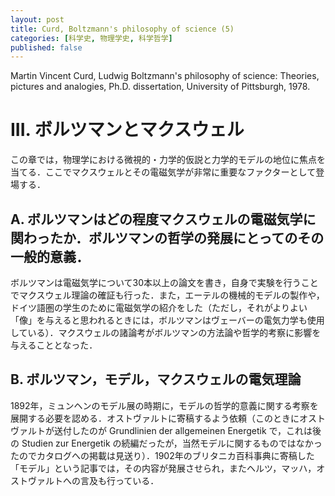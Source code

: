 ```yaml
---
layout: post
title: Curd, Boltzmann's philosophy of science (5)
categories: [科学史, 物理学史, 科学哲学]
published: false
---
```


Martin Vincent Curd, Ludwig Boltzmann's philosophy of science: Theories, pictures and analogies, Ph.D. dissertation, University of Pittsburgh, 1978.

# III. ボルツマンとマクスウェル

この章では，物理学における微視的・力学的仮説と力学的モデルの地位に焦点を当てる．ここでマクスウェルとその電磁気学が非常に重要なファクターとして登場する．

## A. ボルツマンはどの程度マクスウェルの電磁気学に関わったか．ボルツマンの哲学の発展にとってのその一般的意義．

ボルツマンは電磁気学について30本以上の論文を書き，自身で実験を行うことでマクスウェル理論の確証も行った．また，エーテルの機械的モデルの製作や，ドイツ語圏の学生のために電磁気学の紹介をした（ただし，それがよりよい「像」を与えると思われるときには，ボルツマンはヴェーバーの電気力学も使用している）．マクスウェルの諸論考がボルツマンの方法論や哲学的考察に影響を与えることとなった．

## B. ボルツマン，モデル，マクスウェルの電気理論

1892年，ミュンヘンのモデル展の時期に，モデルの哲学的意義に関する考察を展開する必要を認める．オストヴァルトに寄稿するよう依頼（このときにオストヴァルトが送付したのが Grundlinien der allgemeinen Energetik で，これは後の Studien zur Energetik の続編だったが，当然モデルに関するものではなかったのでカタログへの掲載は見送り）．1902年のブリタニカ百科事典に寄稿した「モデル」という記事では，その内容が発展させられ，またヘルツ，マッハ，オストヴァルトへの言及も行っている．
